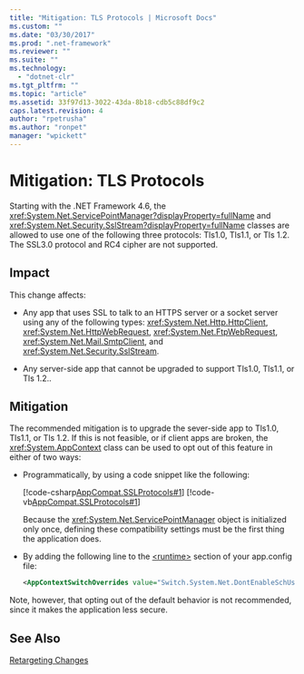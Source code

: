 ```yaml
---
title: "Mitigation: TLS Protocols | Microsoft Docs"
ms.custom: ""
ms.date: "03/30/2017"
ms.prod: ".net-framework"
ms.reviewer: ""
ms.suite: ""
ms.technology: 
  - "dotnet-clr"
ms.tgt_pltfrm: ""
ms.topic: "article"
ms.assetid: 33f97d13-3022-43da-8b18-cdb5c88df9c2
caps.latest.revision: 4
author: "rpetrusha"
ms.author: "ronpet"
manager: "wpickett"
---
```

# Mitigation: TLS Protocols
Starting with the .NET Framework 4.6, the <xref:System.Net.ServicePointManager?displayProperty=fullName> and <xref:System.Net.Security.SslStream?displayProperty=fullName> classes are allowed to use one of the following three protocols: Tls1.0, Tls1.1, or Tls 1.2. The SSL3.0 protocol and RC4 cipher are not supported.  
  
## Impact  
 This change affects:  
  
-   Any app that uses SSL to talk to an HTTPS server or a socket server using any of the following types: <xref:System.Net.Http.HttpClient>, <xref:System.Net.HttpWebRequest>, <xref:System.Net.FtpWebRequest>, <xref:System.Net.Mail.SmtpClient>, and <xref:System.Net.Security.SslStream>.  
  
-   Any server-side app that cannot be upgraded to support Tls1.0, Tls1.1, or Tls 1.2..  
  
## Mitigation  
 The recommended mitigation is to upgrade the sever-side app to Tls1.0, Tls1.1, or Tls 1.2. If this is not feasible, or if client apps are broken, the <xref:System.AppContext> class can be used to opt out of this feature in either of two ways:  
  
-   Programmatically, by using a code snippet like the following:  
  
     [!code-csharp[AppCompat.SSLProtocols#1](../../../samples/snippets/csharp/VS_Snippets_CLR/appcompat.sslprotocols/cs/program.cs#1)]
     [!code-vb[AppCompat.SSLProtocols#1](../../../samples/snippets/visualbasic/VS_Snippets_CLR/appcompat.sslprotocols/vb/module1.vb#1)]  
  
     Because the <xref:System.Net.ServicePointManager> object is initialized only once, defining these compatibility settings must be the first thing the application does.  
  
-   By adding the following line to the [\<runtime>](../../../docs/framework/configure-apps/file-schema/runtime/runtime-element.md) section of your app.config file:  
  
    ```xml  
    <AppContextSwitchOverrides value="Switch.System.Net.DontEnableSchUseStrongCrypto=true"/>  
    ```  
  
 Note, however, that opting out of the default behavior is not recommended, since it makes the application less secure.  
  
## See Also  
 [Retargeting Changes](../../../docs/framework/migration-guide/retargeting-changes-in-the-net-framework-4-6.md)